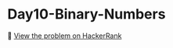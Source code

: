 # Day10-Binary-Numbers

🔗 [View the problem on HackerRank](https://www.hackerrank.com/challenges/Day10-Binary-Numbers/problem)
